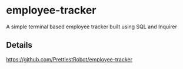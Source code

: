 # employee-tracker

A simple terminal based employee tracker built using SQL and Inquirer

## Details

https://github.com/PrettiestRobot/employee-tracker
